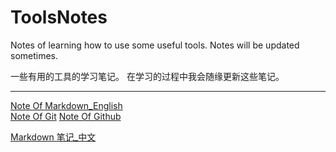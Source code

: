 # ToolsNotes

Notes of learning how to use some useful tools.
Notes will be updated sometimes.

一些有用的工具的学习笔记。
在学习的过程中我会随缘更新这些笔记。  

***

[Note Of Markdown_English](https://github.com/Tenphun0503/ToolsNotes/blob/main/Markdown/Markdown_en.md)  
[Note Of Git](https://github.com/Tenphun0503/ToolsNotes/blob/main/Git%26GitHub/Git.md)
[Note Of Github]()

[Markdown 笔记_中文](https://github.com/Tenphun0503/ToolsNotes/blob/main/Markdown/Markdown_cn.md)
